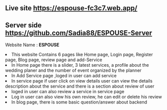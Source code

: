 ## Live site https://espouse-fc3c7.web.app/
## Server side https://github.com/Sadia88/ESPOUSE-Server


 Website Name :  <strong> ESPOUSE </strong>
 <br>

<li>This website Contains 6 pages like Home page, Login page, Register page, Blog page, review page and add-Service
<li>In Home page there is a slider, 3 latest services, a profile about the wedding planer and the number of event organized by the planner
<li> In Add Service page ,loged in user can add service
<li>In service page if user click on view details user can view the details description about the service and there is a section about review of user
<li>loged in user can also review a service in service page
<li>Log in user can also view his own review, he can edit or delete his review
<li>In blog page, there is some basic question/answer about backend
